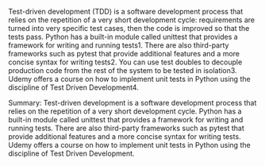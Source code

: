Test-driven development (TDD) is a software development process that relies on the repetition of a very short development cycle: requirements are turned into very specific test cases, then the code is improved so that the tests pass. Python has a built-in module called unittest that provides a framework for writing and running tests1. There are also third-party frameworks such as pytest that provide additional features and a more concise syntax for writing tests2. You can use test doubles to decouple production code from the rest of the system to be tested in isolation3. Udemy offers a course on how to implement unit tests in Python using the discipline of Test Driven Development4.

Summary: Test-driven development is a software development process that relies on the repetition of a very short development cycle. Python has a built-in module called unittest that provides a framework for writing and running tests. There are also third-party frameworks such as pytest that provide additional features and a more concise syntax for writing tests. Udemy offers a course on how to implement unit tests in Python using the discipline of Test Driven Development.
